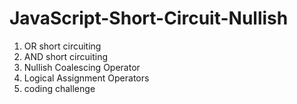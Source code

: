 # JavaScript-Short-Circuit-Nullish

1. OR short circuiting
2. AND short circuiting
3. Nullish Coalescing Operator
4. Logical Assignment Operators
5. coding challenge
